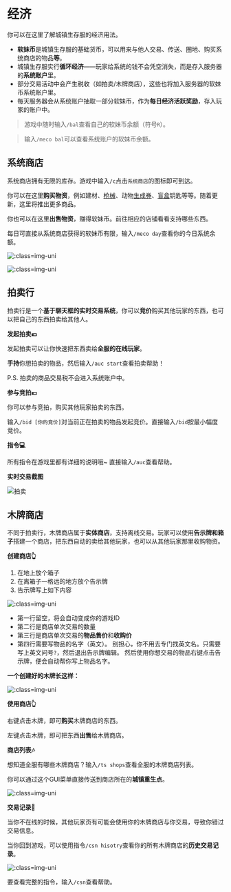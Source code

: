 # 经济

你可以在这里了解城镇生存服的经济用法。

- **软妹币**是城镇生存服的基础货币，可以用来与他人交易、传送、圈地、购买系统商店的物品**等**。
- 城镇生存服实行**循环经济**——玩家给系统的钱不会凭空消失，而是存入服务器的**系统账户**里。
- 部分交易活动中会产生税收（如拍卖/木牌商店），这些也将加入服务器的软妹币系统账户里。
- 每天服务器会从系统账户抽取一部分软妹币，作为**每日经济活跃奖励**，存入玩家的账户中。

> 游戏中随时输入`/bal`查看自己的软妹币余额（符号`R`）。

> 输入`/meco bal`可以查看系统账户的软妹币余额。

## 系统商店

系统商店拥有无限的库存。游戏中输入`/c`点击`系统商店`的图标即可到达。

你可以在这里**购买物资**，例如建材、[枪械](/plugins/guns.md)、动物[生成券](/plugins/farmfrenzy.md)、[盲盒](/plugins/crates.md)钥匙等等。随着更新，这里将推出更多商品。

你也可以在这里**出售物资**，赚得软妹币。前往相应的店铺看看支持哪些东西。

每日可直接从系统商店获得的软妹币有限，输入`/meco day`查看你的今日系统余额。

![](https://mimaru-jp.oss-ap-northeast-1.aliyuncs.com/images/20210803221011.png ':class=img-uni')

![](https://mimaru-jp.oss-ap-northeast-1.aliyuncs.com/images/20210803214453.png ':class=img-uni')

## 拍卖行

拍卖行是一个**基于聊天框的实时交易系统**，你可以**竞价**购买其他玩家的东西，也可以把自己的东西拍卖给其他人。

**发起拍卖💴**

发起拍卖可以让你快速把东西卖给**全服的在线玩家**。

**手持**你想拍卖的物品，然后输入`/auc start`查看拍卖帮助！

P.S. 拍卖的商品交易税不会进入系统账户中。

**参与竞拍💴**

你可以参与竞拍，购买其他玩家拍卖的东西。

输入`/bid [你的竞价]`对当前正在拍卖的物品发起竞价。直接输入`/bid`按最小幅度竞价。

**指令💻**

所有指令在游戏里都有详细的说明哦~ 直接输入`/auc`查看帮助。

**实时交易截图**

![拍卖](https://mimaru-jp.oss-ap-northeast-1.aliyuncs.com/images/heh-auc.jpg ':class=img-uni')

## 木牌商店

不同于拍卖行，木牌商店属于**实体商店**，支持离线交易。玩家可以使用**告示牌和箱子**搭建一个商店，把东西自动的卖给其他玩家，也可以从其他玩家那里收购物资。

**创建商店👆**

1. 在地上放个箱子
2. 在离箱子一格远的地方放个告示牌
3. 告示牌写上如下内容

![](https://mimaru-jp.oss-ap-northeast-1.aliyuncs.com/images/20210803210831.png ':class=img-uni')

- 第一行留空，将会自动变成你的游戏ID
- 第二行是商店单次交易的数量
- 第三行是商店单次交易的**物品售价**和**收购价**
- 第四行需要写物品的名字（英文）。
  别担心，你不用去专门找英文名。只需要写上英文问号`?`，然后退出告示牌编辑。
  然后使用你想交易的物品<kbd>右键点击</kbd>告示牌，便会自动帮你写上物品名字。

**一个创建好的木牌长这样：**

![](https://mimaru-jp.oss-ap-northeast-1.aliyuncs.com/images/20210803211653.png ':class=img-uni')

**使用商店👆**

<kbd>右键点击</kbd>木牌，即可**购买**木牌商店的东西。

<kbd>左键点击</kbd>木牌，即可把东西**出售**给木牌商店。

**商店列表🎶**

想知道全服有哪些木牌商店？输入`/ts shops`查看全服的木牌商店列表。

你可以通过这个GUI菜单直接传送到商店所在的**城镇重生点**。

![](https://mimaru-jp.oss-ap-northeast-1.aliyuncs.com/images/20210803214045.png ':class=img-uni')

**交易记录📕**

当你不在线的时候，其他玩家页有可能会使用你的木牌商店与你交易，导致你错过交易信息。

当你回到游戏，可以使用指令`/csn hisotry`查看你的所有木牌商店的**历史交易记录**。

![](https://mimaru-jp.oss-ap-northeast-1.aliyuncs.com/images/20210803214319.png ':class=img-uni')

要查看完整的指令，输入`/csn`查看帮助。